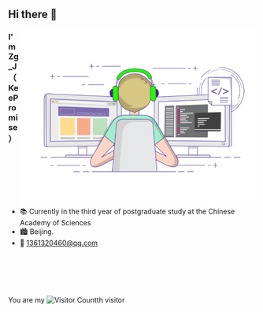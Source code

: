 ## Hi there 👋
<img align="right" top='60' alt="GIF" src="https://github.com/KeeProMise/KeeProMise/blob/master/picture/gif3.gif" width="480"/>



### I'm Zg_J（KeePromise）

<br/>

- 📚 Currently in the third year of postgraduate study at the Chinese Academy of Sciences
- 🏙️ Beijing.
- 📮 1361320460@qq.com
  <br/>
  <br/>
  <br/>
  <br/>
  <br/>
  <br/>

You are my ![Visitor Count](https://profile-counter.glitch.me/KeeProMise/count.svg)th visitor

<br/>
<br/>